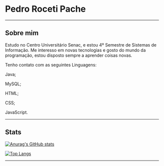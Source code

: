 # Pedro Roceti Pache
---

Sobre mim
-
Estudo no Centro Universitário Senac, e estou 4º Semestre de Sistemas de Informação. Me interesso em novas tecnologias e gosto do mundo da programação, estou disposto sempre a aprender coisas novas.

Tenho contato com as seguintes Linguagens:

Java;

MySQL;

HTML;

CSS;

JavaScript.

---
Stats
-
[![Anurag's GitHub stats](https://github-readme-stats.vercel.app/api?username=PacheRoceti&theme=apprentice&)](https://github.com/anuraghazra/github-readme-stats)

[![Top Langs](https://github-readme-stats.vercel.app/api/top-langs/?username=PacheRoceti&theme=apprentice)](https://github.com/anuraghazra/github-readme-stats)

---

